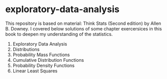 # exploratory-data-analysis
This repository is based on material: Think Stats (Second edition) by Allen B. Downey.
I covered below solutions of some chapter exercersices in this book to deepen my understanding of the statistics.

1. Exploratory Data Analysis
2. Distributions
3. Probability Mass Functions
4. Cumulative Distribution Functions
6. Probability Density Functions
10. Linear Least Squares
